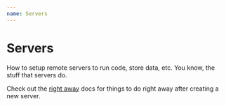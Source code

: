 ```yaml
---
name: Servers
---
```


# Servers
How to setup remote servers to run code, store data, etc. You know, the stuff that servers do.

Check out the [right away]('right_away') docs for things to do right away after creating a new server. 
